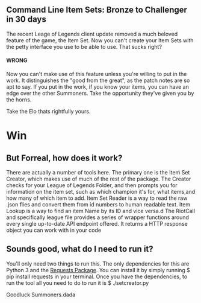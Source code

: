 ## Command Line Item Sets: Bronze to Challenger in 30 days

The recent Leage of Legends client update removed a much beloved feature of the game, the Item Set. Now you can't create your Item Sets with the petty interface you use to be able to use. That sucks right?

#### WRONG

Now you can't make use of this feature unless you're willing to put in the work. It distinguishes the "good from the great", as the patch notes are so apt to say. If you put in the work, if you know your items, you can have an edge over the other Summoners. Take the opportunity they've given you by the horns. 

Take the Elo thats rightfully yours.

# Win

## But Forreal, how does it work?
There are actually a number of tools here. The primary one is the Item Set Creator, which makes use of much of the rest of the package. The Creator checks for your League of Legends Folder, and then prompts you for information on the item set, such as which champion it's for, what items,and how many of which item to add.
Item Set Reader is a way to read the raw .json flies and convert them from id numbers to human readable text.
Item Lookup is a way to find an item Name by its ID and vice versa.d
The RiotCall and specifically league file provides a series of wrapper functions around every single up-to-date API endpoint offered. It returns a HTTP response object you can work with in your code

## Sounds good, what do I need to run it?
You'll only need two things to run this. The only dependencies for this are Python 3 and the [Requests Package](http://docs.python-requests.org/en/master/). You can install it by simply running $ pip install requests in your terminal. Once you have the dependencies, to run the tool all you need to do to run it is $ ./setcreator.py

Goodluck Summoners.dada
